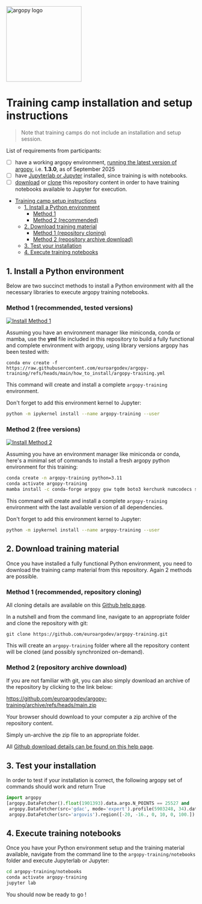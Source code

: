 <img src="https://raw.githubusercontent.com/euroargodev/argopy/master/docs/_static/argopy_logo_long.png" alt="argopy logo" width="200"/>

# Training camp installation and setup instructions

> Note that training camps do not include an installation and setup session. 

List of requirements from participants:
- [ ] have a working argopy environment, [running the latest version of argopy](https://argopy.readthedocs.io/en/v1.3.0/install.html), i.e. **1.3.0**, as of September 2025
- [ ] have [Jupyterlab or Jupyter](https://jupyter.org/install) installed, since training is with notebooks.
- [ ] [download](https://docs.github.com/en/repositories/working-with-files/using-files/downloading-source-code-archives#downloading-source-code-archives) or [clone](https://docs.github.com/en/repositories/creating-and-managing-repositories/cloning-a-repository#cloning-a-repository) this repository content in order to have training notebooks available to Jupyter for execution. 

<!-- TOC start -->

- [Training camp setup instructions](#training-camp-setup-instructions)
   * [1. Install a Python environment](#install-a-python-environment)
      + [Method 1](#method-1)
      + [Method 2 (recommended)](#method-2-recommended)
   * [2. Download training material ](#download-training-material)
      + [Method 1 (repository cloning)](#method-1-repository-cloning)
      + [Method 2 (repository archive download)](#method-2-repository-archive-download)
   * [3. Test your installation](#3-test-your-installation)
   * [4. Execute training notebooks](#execute-training-notebooks)

<!-- TOC end --> 

## 1. Install a Python environment

Below are two succinct methods to install a Python environment with all the necessary libraries to execute argopy training notebooks.

### Method 1 (recommended, tested versions)
[![Install Method 1](https://github.com/euroargodev/argopy-training/actions/workflows/check_install.yml/badge.svg?branch=main)](https://github.com/euroargodev/argopy-training/actions/workflows/check_install.yml)

Assuming you have an environment manager like miniconda, conda or mamba, use the **yml** file included in this repository to build a fully functional and complete environment with argopy, using library versions argopy has been tested with: 
```
conda env create -f https://raw.githubusercontent.com/euroargodev/argopy-training/refs/heads/main/how_to_install/argopy-training.yml
```
This command will create and install a complete `argopy-training` environment.

Don't forget to add this environment kernel to Jupyter:
```bash
python -m ipykernel install --name argopy-training --user
```

### Method 2 (free versions)
[![Install Method 2](https://github.com/euroargodev/argopy-training/actions/workflows/check_install_upstream.yml/badge.svg)](https://github.com/euroargodev/argopy-training/actions/workflows/check_install_upstream.yml)

Assuming you have an environment manager like miniconda or conda, here's a minimal set of commands to install a fresh argopy python environment for this training:
```bash
conda create -n argopy-training python=3.11
conda activate argopy-training
mamba install -c conda-forge argopy gsw tqdm boto3 kerchunk numcodecs s3fs zarr dask distributed pyarrow ipython cartopy jupyterlab jupyterlab-git ipykernel ipywidgets matplotlib pyproj seaborn
```
This command will create and install a complete `argopy-training` environment with the last available version of all dependencies.

Don't forget to add this environment kernel to Jupyter:
```bash
python -m ipykernel install --name argopy-training --user
```
  
## 2. Download training material 

Once you have installed a fully functional Python environment, you need to download the training camp material from this repository. Again 2 methods are possible.

### Method 1 (recommended, repository cloning)

All cloning details are available on this [Github help page](https://docs.github.com/en/repositories/creating-and-managing-repositories/cloning-a-repository#cloning-a-repository).

In a nutshell and from the command line, navigate to an appropriate folder and clone the repository with git:
```
git clone https://github.com/euroargodev/argopy-training.git
```
This will create an `argopy-training` folder where all the repository content will be cloned (and possibly synchronized on-demand).

### Method 2 (repository archive download)

If you are not familiar with git, you can also simply download an archive of the repository by clicking to the link below:

https://github.com/euroargodev/argopy-training/archive/refs/heads/main.zip

Your browser should download to your computer a zip archive of the repository content.

Simply un-archive the zip file to an appropriate folder.

All [Github download details can be found on this help page](https://docs.github.com/en/repositories/working-with-files/using-files/downloading-source-code-archives#downloading-source-code-archives).

## 3. Test your installation

In order to test if your installation is correct, the following argopy set of commands should work and return True

```python
import argopy
[argopy.DataFetcher().float(1901393).data.argo.N_POINTS == 25527 and
 argopy.DataFetcher(src='gdac', mode='expert').profile(5903248, 34).data.argo.N_POINTS == 70 and
 argopy.DataFetcher(src='argovis').region([-20, -16., 0, 10, 0, 100.]).data.argo.N_LEVELS == 128]
```

## 4. Execute training notebooks

Once you have your Python environment setup and the training material available, navigate from the command line to the `argopy-training/notebooks` folder and execute Jupyterlab or Jupyter:
```bash
cd argopy-training/notebooks
conda activate argopy-training
jupyter lab
```

You should now be ready to go !
